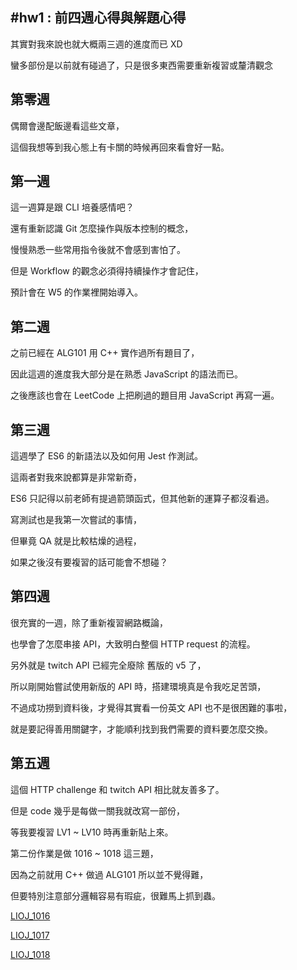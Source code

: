 #hw1 : 前四週心得與解題心得
----
其實對我來說也就大概兩三週的進度而已 XD</br>

蠻多部份是以前就有碰過了，只是很多東西需要重新複習或釐清觀念</br>


第零週
----
偶爾會邊配飯邊看這些文章，</br>

這個我想等到我心態上有卡關的時候再回來看會好一點。</br>


第一週
----
這一週算是跟 CLI 培養感情吧？</br>

還有重新認識 Git 怎麼操作與版本控制的概念，</br>

慢慢熟悉一些常用指令後就不會感到害怕了。</br>

但是 Workflow 的觀念必須得持續操作才會記住，</br>

預計會在 W5 的作業裡開始導入。</br>


第二週
----
之前已經在 ALG101 用 C++ 實作過所有題目了，</br>

因此這週的進度我大部分是在熟悉 JavaScript 的語法而已。</br>

之後應該也會在 LeetCode 上把刷過的題目用 JavaScript 再寫一遍。</br>


第三週
----
這週學了 ES6 的新語法以及如何用 Jest 作測試。</br>

這兩者對我來說都算是非常新奇，</br>

ES6 只記得以前老師有提過箭頭函式，但其他新的運算子都沒看過。</br>

寫測試也是我第一次嘗試的事情，</br>

但畢竟 QA 就是比較枯燥的過程，</br>

如果之後沒有要複習的話可能會不想碰？</br>


第四週
----
很充實的一週，除了重新複習網路概論，</br>

也學會了怎麼串接 API，大致明白整個 HTTP request 的流程。</br>

另外就是 twitch API 已經完全廢除 舊版的 v5 了，</br>

所以剛開始嘗試使用新版的 API 時，搭建環境真是令我吃足苦頭，</br>

不過成功撈到資料後，才覺得其實看一份英文 API 也不是很困難的事啦，</br>

就是要記得善用關鍵字，才能順利找到我們需要的資料要怎麼交換。</br>


第五週
----
這個 HTTP challenge 和 twitch API 相比就友善多了。</br>

但是 code 幾乎是每做一關我就改寫一部份，</br>

等我要複習 LV1 ~ LV10 時再重新貼上來。</br>

第二份作業是做 1016 ~ 1018 這三題，</br>

因為之前就用 C++ 做過 ALG101 所以並不覺得難，</br>

但要特別注意部分邏輯容易有瑕疵，很難馬上抓到蟲。</br>

[LIOJ_1016](https://github.com/Shin9626/LidemyHW/blob/main/W5/hw1_LIOJ1016.js)

[LIOJ_1017](https://github.com/Shin9626/LidemyHW/blob/main/W5/hw1_LIOJ1017.js)

[LIOJ_1018](https://github.com/Shin9626/LidemyHW/blob/main/W5/hw1_LIOJ1018.js)

